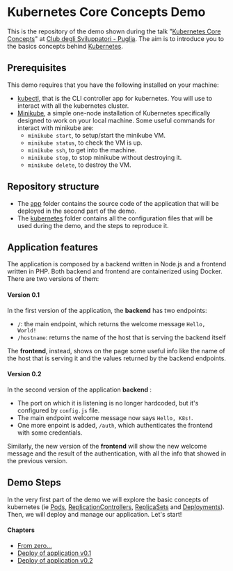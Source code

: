 # Kubernetes Core Concepts Demo
This is the repository of the demo shown during the talk "[Kubernetes Core Concepts](https://www.slideshare.net/FrancescoDammacco/kubernetes-core-concepts-98636754)" at [Club degli Sviluppatori - Puglia](http://www.clubdeglisviluppatori.it/#principi). The aim is to introduce you to the basics concepts behind [Kubernetes](http://kubernetes.io).

## Prerequisites
This demo requires that you have the following installed on your machine:
- [kubectl](https://kubernetes.io/docs/tasks/tools/install-kubectl/), that is the CLI controller app for kubernetes. You will use to interact with all the kubernetes cluster.
- [Minikube](https://github.com/kubernetes/minikube#installation), a simple one-node installation of Kubernetes specifically designed to work on your local machine. Some useful commands for interact with minikube are:
    - `minikube start`, to setup/start the minikube VM.
    - `minikube status`, to check the VM is up.
    - `minikube ssh`, to get into the machine.
    - `minikube stop`, to stop minikube without destroying it.
    - `minikube delete`, to destroy the VM.

## Repository structure
- The [app](app/) folder contains the source code of the application that will be deployed in the second part of the demo.
- The [kubernetes](kubernetes/) folder contains all the configuration files that will be used during the demo, and the steps to reproduce it.

## Application features
The application is composed by a backend written in Node.js and a frontend written in PHP. Both backend and frontend are containerized using Docker. There are two versions of them:

#### Version 0.1
In the first version of the application, the **backend** has two endpoints:
- `/`: the main endpoint, which returns the welcome message `Hello, World!`
- `/hostname`: returns the name of the host that is serving the backend itself

The **frontend**, instead, shows on the page some useful info like the name of the host that is serving it and the values returned by the backend endpoints.

#### Version 0.2
In the second version of the application **backend** : 
- The port on which it is listening is no longer hardcoded, but it's configured by `config.js` file. 
- The main endpoint welcome message now says `Hello, K8s!`.
- One more enpoint is added, `/auth`, which authenticates the frontend with some credentials.

Similarly, the new version of the **frontend** will show the new welcome message and the result of the authentication, with all the info that showed in the previous version.

## Demo Steps
In the very first part of the demo we will explore the basic concepts of kubernetes (ie [Pods](https://kubernetes.io/docs/concepts/workloads/pods/pod/), [ReplicationControllers](https://kubernetes.io/docs/concepts/workloads/controllers/replicationcontroller/), [ReplicaSets](https://kubernetes.io/docs/concepts/workloads/controllers/replicaset/) and [Deployments](https://kubernetes.io/docs/concepts/workloads/controllers/deployment/)). Then, we will deploy and manage our application. Let's start!

#### Chapters
- [From zero...](kubernetes/0.0/)
- [Deploy of application v0.1](kubernetes/0.1/)
- [Deploy of application v0.2](kubernetes/0.2/)